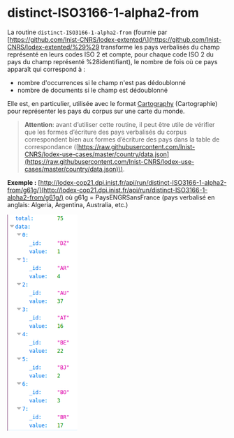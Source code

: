 # distinct-ISO3166-1-alpha2-from

La routine `distinct-ISO3166-1-alpha2-from` \(fournie par [https://github.com/Inist-CNRS/lodex-extented/\](https://github.com/Inist-CNRS/lodex-extented/%29%29 transforme les pays verbalisés du champ représenté en leurs codes ISO 2 et compte, pour chaque code ISO 2 du pays du champ représenté %28identifiant\), le nombre de fois où ce pays apparaît qui correspond à :

* nombre d'occurrences si le champ n'est pas dédoublonné
* nombre de documents si le champ est dédoublonné

Elle est, en particulier, utilisée avec le format [Cartography](/Administration/Modèle/Format/Cartography.md) \(Cartographie\) pour représenter les pays du corpus sur une carte du monde.

> **Attention**: avant d’utiliser cette routine, il peut être utile de vérifier que les formes d’écriture des pays verbalisés du corpus correspondent bien aux formes d’écriture des pays dans la table de correspondance \([https://raw.githubusercontent.com/Inist-CNRS/lodex-use-cases/master/country/data.json](https://raw.githubusercontent.com/Inist-CNRS/lodex-use-cases/master/country/data.json)\).

**Exemple :** [http://lodex-cop21.dpi.inist.fr/api/run/distinct-ISO3166-1-alpha2-from/g61g/](http://lodex-cop21.dpi.inist.fr/api/run/distinct-ISO3166-1-alpha2-from/g61g/) où g61g = PaysENGRSansFrance \(pays verbalisé en anglais: Algeria, Argentina, Australia, etc.\)

![Résultat JSON de la routine distinct-ISO3166-1-alpha2-from](/assets/RoutineDistinctISO31661Alpha2From.png)


